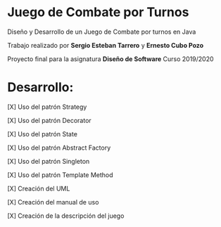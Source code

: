 # Juego de Combate por Turnos
Diseño y Desarrollo de un Juego de Combate por turnos en Java

Trabajo realizado por <b>Sergio Esteban Tarrero</b> y <b>Ernesto Cubo Pozo</b>

Proyecto final para la asignatura <b>Diseño de Software</b> Curso 2019/2020

# Desarrollo:

[X] Uso del patrón Strategy

[X] Uso del patrón Decorator
  
[X] Uso del patrón State
  
[X] Uso del patrón Abstract Factory
  
[X] Uso del patrón Singleton
  
[X] Uso del patrón Template Method

[X] Creación del UML

[X] Creación del manual de uso

[X] Creación de la descripción del juego

